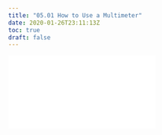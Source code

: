 ```yaml
---
title: "05.01 How to Use a Multimeter"
date: 2020-01-26T23:11:13Z
toc: true
draft: false
---
```


![Link to included file content](../../../../electronics/how-to-use-a-multimeter.md)
